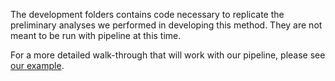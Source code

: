 The development folders contains code necessary to replicate the preliminary analyses we performed in developing this method. They are not meant to be run with pipeline at this time.

For a more detailed walk-through that will work with our pipeline, please see [our example](./example/example-analysis.md).
